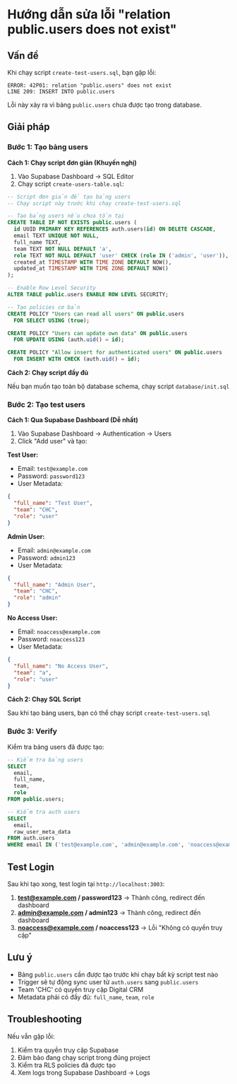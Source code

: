 # Hướng dẫn sửa lỗi "relation public.users does not exist"

## Vấn đề
Khi chạy script `create-test-users.sql`, bạn gặp lỗi:
```
ERROR: 42P01: relation "public.users" does not exist
LINE 209: INSERT INTO public.users
```

Lỗi này xảy ra vì bảng `public.users` chưa được tạo trong database.

## Giải pháp

### Bước 1: Tạo bảng users

**Cách 1: Chạy script đơn giản (Khuyến nghị)**

1. Vào Supabase Dashboard → SQL Editor
2. Chạy script `create-users-table.sql`:

```sql
-- Script đơn giản để tạo bảng users
-- Chạy script này trước khi chạy create-test-users.sql

-- Tạo bảng users nếu chưa tồn tại
CREATE TABLE IF NOT EXISTS public.users (
  id UUID PRIMARY KEY REFERENCES auth.users(id) ON DELETE CASCADE,
  email TEXT UNIQUE NOT NULL,
  full_name TEXT,
  team TEXT NOT NULL DEFAULT 'a',
  role TEXT NOT NULL DEFAULT 'user' CHECK (role IN ('admin', 'user')),
  created_at TIMESTAMP WITH TIME ZONE DEFAULT NOW(),
  updated_at TIMESTAMP WITH TIME ZONE DEFAULT NOW()
);

-- Enable Row Level Security
ALTER TABLE public.users ENABLE ROW LEVEL SECURITY;

-- Tạo policies cơ bản
CREATE POLICY "Users can read all users" ON public.users
  FOR SELECT USING (true);

CREATE POLICY "Users can update own data" ON public.users
  FOR UPDATE USING (auth.uid() = id);

CREATE POLICY "Allow insert for authenticated users" ON public.users
  FOR INSERT WITH CHECK (auth.uid() = id);
```

**Cách 2: Chạy script đầy đủ**

Nếu bạn muốn tạo toàn bộ database schema, chạy script `database/init.sql`

### Bước 2: Tạo test users

**Cách 1: Qua Supabase Dashboard (Dễ nhất)**

1. Vào Supabase Dashboard → Authentication → Users
2. Click "Add user" và tạo:

**Test User:**
- Email: `test@example.com`
- Password: `password123`
- User Metadata:
```json
{
  "full_name": "Test User",
  "team": "CHC",
  "role": "user"
}
```

**Admin User:**
- Email: `admin@example.com`
- Password: `admin123`
- User Metadata:
```json
{
  "full_name": "Admin User",
  "team": "CHC",
  "role": "admin"
}
```

**No Access User:**
- Email: `noaccess@example.com`
- Password: `noaccess123`
- User Metadata:
```json
{
  "full_name": "No Access User",
  "team": "a",
  "role": "user"
}
```

**Cách 2: Chạy SQL Script**

Sau khi tạo bảng users, bạn có thể chạy script `create-test-users.sql`

### Bước 3: Verify

Kiểm tra bảng users đã được tạo:

```sql
-- Kiểm tra bảng users
SELECT 
  email,
  full_name,
  team,
  role
FROM public.users;

-- Kiểm tra auth users
SELECT 
  email,
  raw_user_meta_data
FROM auth.users
WHERE email IN ('test@example.com', 'admin@example.com', 'noaccess@example.com');
```

## Test Login

Sau khi tạo xong, test login tại `http://localhost:3003`:

1. **test@example.com / password123** → Thành công, redirect đến dashboard
2. **admin@example.com / admin123** → Thành công, redirect đến dashboard  
3. **noaccess@example.com / noaccess123** → Lỗi "Không có quyền truy cập"

## Lưu ý

- Bảng `public.users` cần được tạo trước khi chạy bất kỳ script test nào
- Trigger sẽ tự động sync user từ `auth.users` sang `public.users`
- Team 'CHC' có quyền truy cập Digital CRM
- Metadata phải có đầy đủ: `full_name`, `team`, `role`

## Troubleshooting

Nếu vẫn gặp lỗi:

1. Kiểm tra quyền truy cập Supabase
2. Đảm bảo đang chạy script trong đúng project
3. Kiểm tra RLS policies đã được tạo
4. Xem logs trong Supabase Dashboard → Logs
